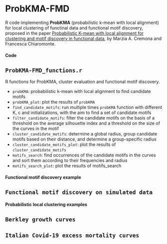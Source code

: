 # ProbKMA-FMD

R code implementing **ProbKMA** (probabilistic k-mean with local alignment) for local clustering of functinal data and functional motif discovery, proposed in the paper [Probabilistic K-mean with local alignment for clustering and motif discovery in functional data](https://arxiv.org/abs/1808.04773), by Marzia A. Cremona and Francesca Chiaromonte. 


#### Code

## `ProbKMA-FMD_functions.r`
R functions for ProbKMA, cluster evaluation and functional motif discovery.
- `probKMA`: probabilistic k-mean with local alignment to find candidate motifs
- `probKMA_plot`: plot the results of `probKMA`
- `find_candidate_motifs`: run multiple times `probKMA` function with different K, c and initializations, with the aim to find a set of candidate motifs
- `filter_candidate_motifs`: filter the candidate motifs on the basis of a threshold on the average silhouette index and a threshold on the size of the curves in the motif
- `cluster_candidate_motifs`: determine a global radius, group candidate motifs based on their distance, and determine a group-specific radius
- `cluster_candidate_motifs_plot`: plot the results of `cluster_candidate_motifs`
- `motifs_search`: find occurrences of the candidate motifs in the curves and sort them according to their frequencies and radius
- `motifs_search_plot`: plot the results of motifs_search


#### Functional motif discovery example

## `Functional motif discovery on simulated data`


#### Probabilistic local clustering examples

## `Berkley growth curves`

## `Italian Covid-19 excess mortality curves`
